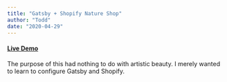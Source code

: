 ```yaml
---
title: "Gatsby + Shopify Nature Shop"
author: "Todd"
date: "2020-04-29"
---
```


#### [Live Demo](https://optimistic-spence-02adf6.netlify.app/)

The purpose of this had nothing to do with artistic beauty. I merely wanted to learn to configure Gatsby and Shopify.

